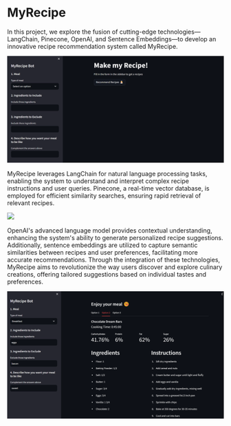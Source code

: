 # MyRecipe

In this project, we explore the fusion of cutting-edge technologies—LangChain, Pinecone, OpenAI, and Sentence Embeddings—to develop an innovative recipe recommendation system called MyRecipe. 

<img src="/images/intro_bot.png" >

MyRecipe leverages LangChain for natural language processing tasks, enabling the system to understand and interpret complex recipe instructions and user queries. Pinecone, a real-time vector database, is employed for efficient similarity searches, ensuring rapid retrieval of relevant recipes. 

<img src="/images/pinecone_vectordb" >


OpenAI's advanced language model provides contextual understanding, enhancing the system's ability to generate personalized recipe suggestions. Additionally, sentence embeddings are utilized to capture semantic similarities between recipes and user preferences, facilitating more accurate recommendations. Through the integration of these technologies, MyRecipe aims to revolutionize the way users discover and explore culinary creations, offering tailored suggestions based on individual tastes and preferences.

<img src="/images/Output_bot.png" >

